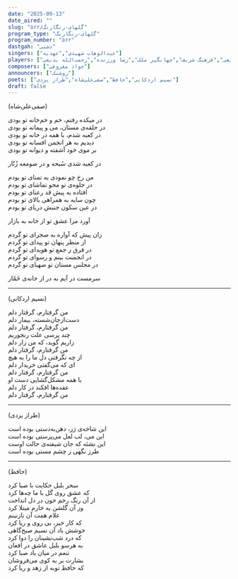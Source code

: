 ```yaml
---
date: "2025-09-13"
date_aired: ""
slug: "گلهای-رنگارنگ/۵۶۲"
program_type: "گلهای-رنگارنگ"
program_number: "۵۶۲"
dastgah: "دشتی"
singers: ["عبدالوهاب شهیدی","عهدیه"]
players: ["حبیب‌الله بدیعی","فرهنگ شریف","جهانگیر ملک","رضا ورزنده","رحمت‌الله بدیعی"]
composers: ["جواد معروفی"]
announcers: ["روشنک"]
poets: ["نسیم اردکانی","حافظ","صفی‌علی‌شاه","طراز یزدی"]
draft: false
---
```


(صفی‌علی‌شاه)

در میكده رفتم، خم و خم‌خانه تو بودی  
در حلقه‌ی مستان، می و پیمانه تو بودی  
در كعبه شدم، با همه در خانه تو بودی  
دیدیم به هر انجمن افسانه تو بودی  
بر موی خود آشفته و دیوانه تو بودی  

در كعبه شدی سُبحه و در صومعه زُنّار  

من رخ چو نمودی به تمنای تو بودم  
در جلوه‌ی تو محو تماشای تو بودم  
افتاده به پیش قد رعنای تو بودم  
چون سایه به همراهی بالای تو بودم  
در عین سكون جنبش دریای تو بودم  

آورد مرا عشق تو از خانه به بازار  

زان پیش كه آواره به صحرای تو گردم  
از منظر پنهان تو پیدای تو گردم  
در فرق ز جمع تو هویدای تو گردم  
در انجمنت بینم و رسوای تو گردم  
در مجلس مستان تو صهبای تو گردم  

سرمست در آیم به در از خانه‌ی خَمّار 

---

(نسیم اردکانی)

من گرفتارم، گرفتار دلم  
دست‌از‌جان‌شسته، بیمار دلم  
من گرفتارم، گرفتار دلم    
چند پرسی علت رنجوریم  
زاریم گوید، كه من زار دلم  
من گرفتارم، گرفتار دلم  
از چه نگرفتی دل ما را به هیچ  
ای كه می‌گفتی خریدار دلم   
من گرفتارم، گرفتار دلم  
با همه مشكل‌گشایی دست او  
عقده‌ها افكند در كار دلم  
من گرفتارم، گرفتار دلم   

---

(طراز یزدی)

این شاخه‌ی رَز، دهن‌به‌دستی بوده است  
این می، لب لعل می‌پرستی بوده است  
این نشئه كه جان شیفته‌ی حالت اوست  
طرز نگهی ز چشم مستی بوده است  

---
 
(حافظ)

سحر بلبل حكایت با صبا كرد  
كه عشق روی گل با ما چه‌ها كرد  
از آن رنگ رخم خون در دل انداخت  
وز آن گلشن به خارم مبتلا كرد  
غلام همت آن نازنینم  
كه كار خیر، بی روی و ریا كرد  
خوشش باد آن نسیم صبح‌گاهی  
كه درد شب‌نشینان را دوا كرد  
به هرسو بلبل عاشق در افغان  
تنعم در میان باد صبا كرد  
بشارت بر به كوی می‌فروشان  
كه حافظ توبه از زهد و ریا كرد